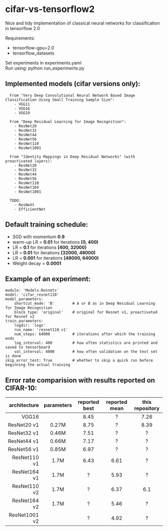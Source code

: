 # cifar-vs-tensorflow2
Nice and tidy implementation of classical neural networks for classification in tensorflow 2.0

Requirements:
- tensorflow-gpu=2.0
- tensorflow_datasets

Set experiments in experiments.yaml \
Run using: python run_experiments.py

## Implemented models (cifar versions only):
```
  From "Very Deep Convolutional Neural Network Based Image Classification Using Small Training Sample Size":
    - VGG11
    - VGG16
    - VGG19

  From "Deep Residual Learning for Image Recognition":
    - ResNet20
    - ResNet32
    - ResNet44
    - ResNet56
    - ResNet110
    - ResNet1001

  From "Identity Mappings in Deep Residual Networks" (with preactivated layers):
    - ResNet20
    - ResNet32
    - ResNet44
    - ResNet56
    - ResNet110
    - ResNet164
    - ResNet1001
    
  TODO:
    - ResNeXt
    - EfficientNet
```

## Default training schedule:
- SGD with momentum **0.9**
- warm-up LR = **0.01** for iterations **[0, 400)**
- LR = **0.1** for iterations **[400, 32000)**
- LR = **0.01** for iterations **[32000, 48000)**
- LR = **0.001** for iterations **[48000, 64000)**
- Weight decay = **0.0001**

## Example of an experiment:
```
module: 'Models.Resnets'
model: 'cifar_resnet110'
model_parameters:
    shortcut_mode: 'B'        # A or B as in Deep Residual Learning for Image Recognition
    block_type: 'original'    # original for Resnet v1, preactivated for Resnet v2
train_parameters:
    logdir: 'logs'
    run_name: 'resnet110_v1'
    num_steps: 64000          # iterations after which the training ends
    log_interval: 400         # how often statistics are printed and saved to tensorboard
    val_interval: 4000        # how often validation on the test set is done
skip_error_test: True         # whether to skip a quick run before beginning the actual training
```


## Error rate comparision with results reported on CIFAR-10:

| architecture | parameters | reported best | reported mean | this repository |
| ---: | :---: | :---: | :---: | :---: |
| VGG16 | | 8.45 | ? | 7.26 |
| ResNet20 v1 | 0.27M | 8.75 | ? | 8.39 |
| ResNet32 v1 | 0.46M | 7.51 | ? | ? |
| ResNet44 v1 | 0.66M | 7.17 | ? | ? |
| ResNet56 v1 | 0.85M | 6.97 | ? | ? |
| ResNet110 v1 | 1.7M | 6.43 | 6.61 | ? |
| ResNet164 v1 | 1.7M | ? | 5.93 | ? |
| ResNet110 v2 | 1.7M | ? | 6.37 | 6.1 |
| ResNet164 v2 | 1.7M | ? | 5.46 | ? |
| ResNet1001 v2 | | ? | 4.92 | ? |
